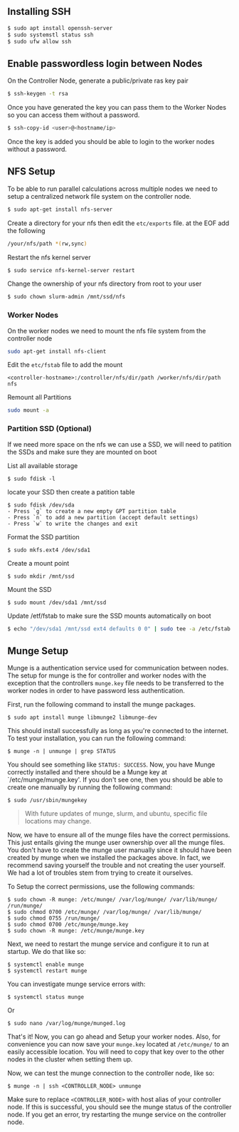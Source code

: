 ## Installing SSH

```bash
$ sudo apt install openssh-server
$ sudo systemstl status ssh
$ sudo ufw allow ssh
```

## Enable passwordless login between Nodes

On the Controller Node, generate a public/private ras key pair

```bash
$ ssh-keygen -t rsa
```

Once you have generated the key you can pass them to the Worker Nodes so you can access them without a password.

```bash
$ ssh-copy-id <user>@<hostname/ip>
```

Once the key is added you should be able to login to the worker nodes without a password.

## NFS Setup

To be able to run parallel calculations across multiple nodes we need to setup a centralized network file system on the controller node.

```bash
$ sudo apt-get install nfs-server
```

Create a directory for your nfs then edit the `etc/exports` file. at the EOF add the following

```bash
/your/nfs/path *(rw,sync)
```

Restart the nfs kernel server

```bash
$ sudo service nfs-kernel-server restart
```

Change the ownership of your nfs directory from root to your user

```bash
$ sudo chown slurm-admin /mnt/ssd/nfs
```

### Worker Nodes

On the worker nodes we need to mount the nfs file system from the controller node

```bash
sudo apt-get install nfs-client
```

Edit the `etc/fstab` file to add the mount

```
<controller-hostname>:/controller/nfs/dir/path /worker/nfs/dir/path nfs
```

Remount all Partitions

```bash
sudo mount -a
```
### Partition SSD (Optional)

If we need more space on the nfs we can use a SSD, we will need to patition the SSDs and make sure they are mounted on boot

List all available storage

```shell
$ sudo fdisk -l
```

locate your SSD then create a patition table

```shell
$ sudo fdisk /dev/sda
- Press `g` to create a new empty GPT partition table
- Press `n` to add a new partition (accept default settings)
- Press `w` to write the changes and exit
```

Format the SSD partition

```shell
$ sudo mkfs.ext4 /dev/sda1
```

Create a mount point

```shell
$ sudo mkdir /mnt/ssd
```

Mount the SSD

```shell
$ sudo mount /dev/sda1 /mnt/ssd
```

Update /etf/fstab to make sure the SSD mounts automatically on boot

```bash
$ echo "/dev/sda1 /mnt/ssd ext4 defaults 0 0" | sudo tee -a /etc/fstab
```

## Munge Setup

Munge is a authentication service used for communication between nodes. The setup for munge is the for controller and worker nodes with the exception that the controllers `munge.key` file needs to be transferred to the worker nodes in order to have password less authentication.

First, run the following command to install the munge packages.

```
$ sudo apt install munge libmunge2 libmunge-dev
```

This should install successfully as long as you're connected to the internet. To test your installation, you can run the following command:

```
$ munge -n | unmunge | grep STATUS
```

You should see something like `STATUS: SUCCESS`. Now, you have Munge correctly installed and there should be a Munge key at `/etc/munge/munge.key'. If you don't see one, then you should be able to create one manually by running the following command:

```
$ sudo /usr/sbin/mungekey
```

> With future updates of munge, slurm, and ubuntu, specific file locations may change.

Now, we have to ensure all of the munge files have the correct permissions. This just entails giving the munge user ownership over all the munge files. You don't have to create the munge user manually since it should have been created by munge when we installed the packages above. In fact, we recommend saving yourself the trouble and not creating the user yourself. We had a lot of troubles stem from trying to create it ourselves.

To Setup the correct permissions, use the following commands:

```
$ sudo chown -R munge: /etc/munge/ /var/log/munge/ /var/lib/munge/ /run/munge/
$ sudo chmod 0700 /etc/munge/ /var/log/munge/ /var/lib/munge/
$ sudo chmod 0755 /run/munge/
$ sudo chmod 0700 /etc/munge/munge.key
$ sudo chown -R munge: /etc/munge/munge.key
```

Next, we need to restart the munge service and configure it to run at startup. We do that like so:

```
$ systemctl enable munge
$ systemctl restart munge
```

You can investigate munge service errors with:

```
$ systemctl status munge
```

Or

```
$ sudo nano /var/log/munge/munged.log
```

That's it! Now, you can go ahead and Setup your worker nodes. Also, for convenience you can now save your `munge.key` located at `/etc/munge/` to an easily accessible location. You will need to copy that key over to the other nodes in the cluster when setting them up.

Now, we can test the munge connection to the controller node, like so:

```
$ munge -n | ssh <CONTROLLER_NODE> unmunge 
```

Make sure to replace `<CONTROLLER_NODE>` with host alias of your controller node. If this is successful, you should see the munge status of the controller node. If you get an error, try restarting the munge service on the controller node.